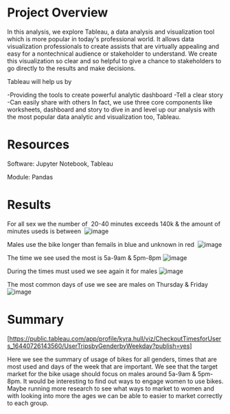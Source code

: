 # Project Overview
In this analysis, we explore Tableau, a data analysis and visualization tool which is more popular in today's professional world. It allows data visualization professionals to create assists that are virtually appealing and easy for a nontechnical audience or stakeholder to understand. We create this visualization so clear and so helpful to give a chance to stakeholders to go directly to the results and make decisions.

Tableau will help us by

-Providing the tools to create powerful analytic dashboard
-Tell a clear story
-Can easily share with others In fact, we use three core components like worksheets, dashboard and story to dive in and level up our analysis with the most popular data analytic and visualization too, Tableau.

# Resources
Software: Jupyter Notebook, Tableau

Module: Pandas

# Results
For all sex we the number of  20-40 minutes exceeds 140k & the amount of minutes useds is between 
![image](https://user-images.githubusercontent.com/31675832/152664877-db1101f4-ff6f-4774-819e-a6b243b5d99f.png)

Males use the bike longer than femails in blue and unknown in red 
![image](https://user-images.githubusercontent.com/31675832/152664889-b713b531-6b4b-4f5c-9428-6197ef8492be.png)

The time we see used the most is 5a-9am & 5pm-8pm
![image](https://user-images.githubusercontent.com/31675832/152664904-8ee29b54-015b-45eb-bab2-7a27f73c2f89.png)

During the times must used we see again it for males
![image](https://user-images.githubusercontent.com/31675832/152664920-0e4444e8-7e81-41d5-80c5-bedac1f91f1b.png)

The most common days of use we see are males on Thursday & Friday
![image](https://user-images.githubusercontent.com/31675832/152664945-21f50ccc-5d0e-4239-8583-57bb50dc08b5.png)

# Summary
[https://public.tableau.com/app/profile/kyra.hull/viz/CheckoutTimesforUsers_16440726143560/UserTripsbyGenderbyWeekday?publish=yes]

Here we see the summary of usage of bikes for all genders, times that are most used and days of the week that are important. We see that the target market for the bike usage should focus on males around 5a-9am & 5pm-8pm. It would be interesting to find out ways to engage women to use bikes. Maybe running more research to see what ways to market to women and with looking into more the ages we can be able to easier to market correctly to each group.
